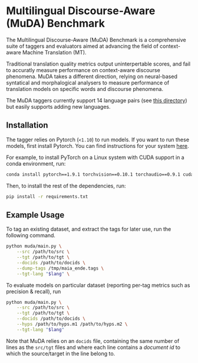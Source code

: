 # Multilingual Discourse-Aware (MuDA) Benchmark

The Multilingual Discourse-Aware (MuDA) Benchmark is a comprehensive suite of taggers and evaluators aimed at advancing the field of context-aware Machine Translation (MT). 

Traditional translation quality metrics output uninterpertable scores, and fail to accuratly measure performance on context-aware discourse phenomena. MuDA takes a different direction, relying on neural-based syntatical and morphalogical analysers to measure performance of translation models on specific words and discourse phenomena.

The MuDA taggers currently support 14 language pairs (see [this directory](CoderPat/MuDA/muda/langs)) but easily supports adding new languages.

## Installation

The tagger relies on Pytorch (`<1.10`) to run models. If you want to run these models, first install Pytorch. You can find instructions for your system [here](https://pytorch.org/get-started/locally/).

For example, to install PyTorch on a Linux system with CUDA support in a conda environment, run:

```bash
conda install pytorch==1.9.1 torchvision==0.10.1 torchaudio==0.9.1 cudatoolkit=11.3 -c pytorch -c conda-forge
```

Then, to install the rest of the dependencies, run:

```bash
pip install -r requirements.txt
```

## Example Usage

To tag an existing dataset, and extract the tags for later use, run the following command. 

```bash
python muda/main.py \
    --src /path/to/src \
    --tgt /path/to/tgt \
    --docids /path/to/docids \
    --dump-tags /tmp/maia_ende.tags \
    --tgt-lang "$lang" \
```

To evaluate models on particular dataset (reporting per-tag metrics such as precision & recall), run

```bash
python muda/main.py \
    --src /path/to/src \
    --tgt /path/to/tgt \
    --docids /path/to/docids \
    --hyps /path/to/hyps.m1 /path/to/hyps.m2 \
    --tgt-lang "$lang"
```

Note that MuDA relies on an `docids` file, containing the same number of lines as the `src/tgt` files and where each line contains a *document id* to which the source/target in the line belong to.
